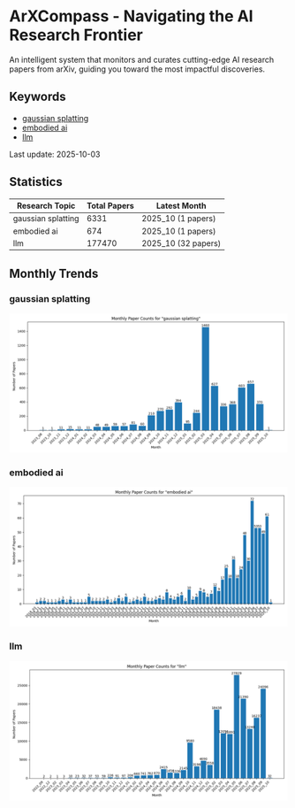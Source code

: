# ArXCompass - Navigating the AI Research Frontier
An intelligent system that monitors and curates cutting-edge AI research papers from arXiv, guiding you toward the most impactful discoveries.

## Keywords

- [gaussian splatting](gaussian_splatting/)
- [embodied ai](embodied_ai/)
- [llm](llm/)

Last update: 2025-10-03

## Statistics

| Research Topic | Total Papers | Latest Month |
| --- | --- | --- |
| gaussian splatting | 6331 | 2025_10 (1 papers) |
| embodied ai | 674 | 2025_10 (1 papers) |
| llm | 177470 | 2025_10 (32 papers) |

## Monthly Trends

### gaussian splatting

![Monthly Paper Counts for gaussian splatting](gaussian_splatting/monthly_stats.png)

### embodied ai

![Monthly Paper Counts for embodied ai](embodied_ai/monthly_stats.png)

### llm

![Monthly Paper Counts for llm](llm/monthly_stats.png)

